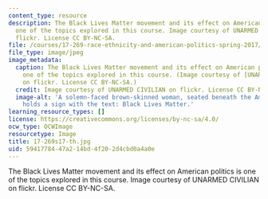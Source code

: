 ```yaml
---
content_type: resource
description: The Black Lives Matter movement and its effect on American politics is
  one of the topics explored in this course. Image courtesy of UNARMED CIVILIAN on
  flickr. License CC BY-NC-SA.
file: /courses/17-269-race-ethnicity-and-american-politics-spring-2017/5941778447a214bd4f202d4cbd0a4a0e_17-269s17-th.jpg
file_type: image/jpeg
image_metadata:
  caption: The Black Lives Matter movement and its effect on American politics is
    one of the topics explored in this course. (Image courtesy of [UNARMED CIVILIAN](https://www.flickr.com/photos/unarmedcivilian/17062674520/in/photolist-rZLEFs-psZpBE-oSJ4CJ-qnGt3A-psZpwE-ptdRyn-q8q52U-q8yFwz-q8yFCX-qpV7nL-qpYFu4-q8yCwg-qpV9Qw-qpVbdm-q8qWnA-qpV9oQ-ptdPia-psZnh9-qpYBgp-qpYANR-qnGxuw-ryNEJA-q8xab8-qpYEgx-qpYC34-psZo5b-q8q5Gm-psZo1J-qpYGxB-q8yCzT-q8yAFx-psZqdu-q8q5qE-s6sfsX-qnGuxu-oAgQaK-FzbxP4-q8yDav-q8qSvs-psZqRJ-q8q8j5-psZrUW-q8yASK-qpYAyc-q8x7pg-q8q6qA-qpNFNr-qpNDPr-q8q2My-q8q2S3/)
    on flickr. License CC BY-NC-SA.)
  credit: Image courtesy of UNARMED CIVILIAN on flickr. License CC BY-NC-SA.
  image-alt: 'A solemn-faced brown-skinned woman, seated beneath the American flag,
    holds a sign with the text: Black Lives Matter.'
learning_resource_types: []
license: https://creativecommons.org/licenses/by-nc-sa/4.0/
ocw_type: OCWImage
resourcetype: Image
title: 17-269s17-th.jpg
uid: 59417784-47a2-14bd-4f20-2d4cbd0a4a0e
---
```

The Black Lives Matter movement and its effect on American politics is one of the topics explored in this course. Image courtesy of UNARMED CIVILIAN on flickr. License CC BY-NC-SA.